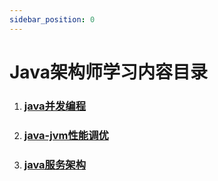```yaml
---
sidebar_position: 0
---
```


# Java架构师学习内容目录

1. ###  [java并发编程](a-java-concurrent/intro) 

2. ###  [java-jvm性能调优](b-java-jvm/intro) 

3. ###  [java服务架构](c-java-architect/intro) 

